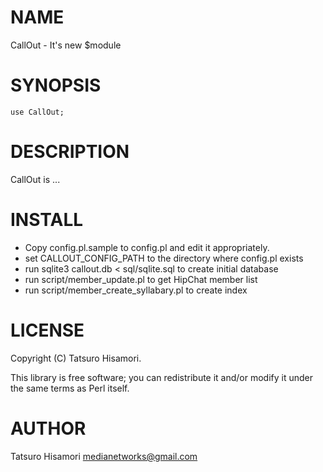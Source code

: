 # NAME

CallOut - It's new $module

# SYNOPSIS

    use CallOut;

# DESCRIPTION

CallOut is ...

# INSTALL

* Copy config.pl.sample to config.pl and edit it appropriately.
* set CALLOUT_CONFIG_PATH to the directory where config.pl exists
* run sqlite3 callout.db < sql/sqlite.sql to create initial database
* run script/member_update.pl to get HipChat member list
* run script/member_create_syllabary.pl to create index

# LICENSE

Copyright (C) Tatsuro Hisamori.

This library is free software; you can redistribute it and/or modify
it under the same terms as Perl itself.

# AUTHOR

Tatsuro Hisamori <medianetworks@gmail.com>
